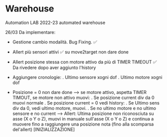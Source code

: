 # Warehouse
Automation LAB 2022-23 automated warehouse

26/03
Da implementare:

- Gestione cambio modalità. Bug Fixing. ✅

- Allert più sensori attivi ✅ su move2target non dare done 
- Allert posizione stessa con motore attivo da più di  TIMER TIMEOUT ✅ Da rivedere dopo aver aggiunto l'history

- Aggiungere cronologie:
	. Ultimo sensore xogni dof
	. Ultimo motore xogni dof
- Posizione = 0 non dare done --> se motore attivo, aspetta TIMER TIMOUT, se motore non attivo muovi:
	. Se posizione current div da 0 muovi normale
	. Se posizione current = 0 vedi history:
		. Se Ultimo sens div da 0, vedi ultimo motore, muovi.
		. Se no ultimo motore e no ultimo sensore e no current --> Allert: Ultima posizione non riconosciuta su asse (X o Y o Z), muovi in manuale sull'asse (X o Y o Z) e continua a muovere fino a raggiungere una posizione nota (fino alla scomparsa del'allert) [INIZIALIZZAZIONE]


